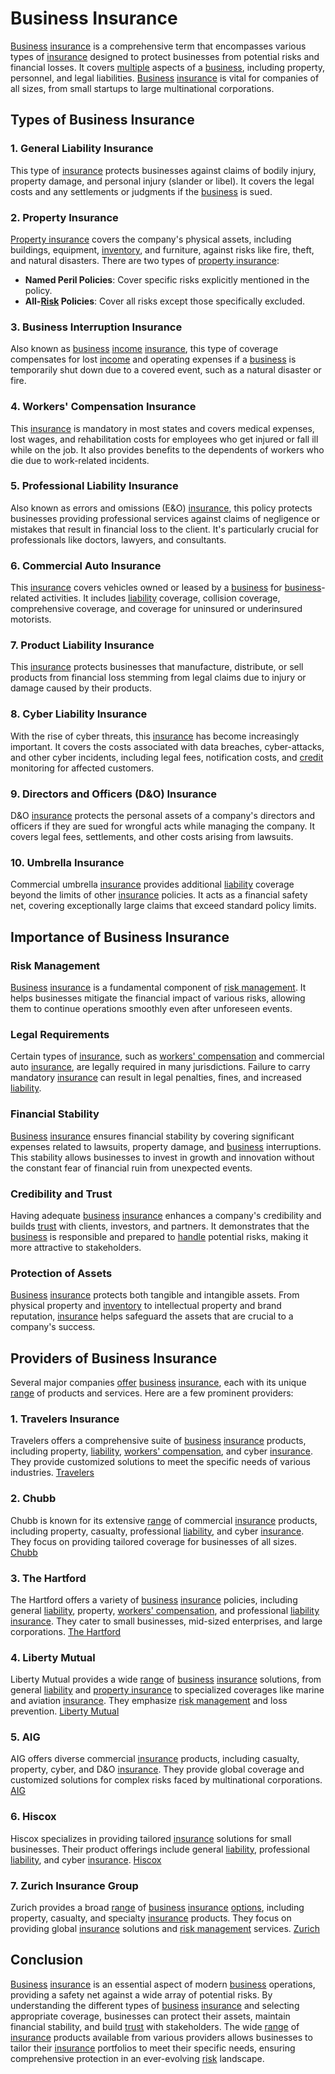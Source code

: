 # Business Insurance

[Business](../b/business.md) [insurance](../i/insurance.md) is a comprehensive term that encompasses various types of [insurance](../i/insurance.md) designed to protect businesses from potential risks and financial losses. It covers [multiple](../m/multiple.md) aspects of a [business](../b/business.md), including property, personnel, and legal liabilities. [Business](../b/business.md) [insurance](../i/insurance.md) is vital for companies of all sizes, from small startups to large multinational corporations.

## Types of Business Insurance

### 1. General Liability Insurance
This type of [insurance](../i/insurance.md) protects businesses against claims of bodily injury, property damage, and personal injury (slander or libel). It covers the legal costs and any settlements or judgments if the [business](../b/business.md) is sued. 

### 2. Property Insurance
[Property insurance](../p/property_insurance.md) covers the company's physical assets, including buildings, equipment, [inventory](../i/inventory.md), and furniture, against risks like fire, theft, and natural disasters. There are two types of [property insurance](../p/property_insurance.md):
- **Named Peril Policies**: Cover specific risks explicitly mentioned in the policy.
- **All-[Risk](../r/risk.md) Policies**: Cover all risks except those specifically excluded.

### 3. Business Interruption Insurance
Also known as [business](../b/business.md) [income](../i/income.md) [insurance](../i/insurance.md), this type of coverage compensates for lost [income](../i/income.md) and operating expenses if a [business](../b/business.md) is temporarily shut down due to a covered event, such as a natural disaster or fire.

### 4. Workers' Compensation Insurance
This [insurance](../i/insurance.md) is mandatory in most states and covers medical expenses, lost wages, and rehabilitation costs for employees who get injured or fall ill while on the job. It also provides benefits to the dependents of workers who die due to work-related incidents.

### 5. Professional Liability Insurance
Also known as errors and omissions (E&O) [insurance](../i/insurance.md), this policy protects businesses providing professional services against claims of negligence or mistakes that result in financial loss to the client. It's particularly crucial for professionals like doctors, lawyers, and consultants.

### 6. Commercial Auto Insurance
This [insurance](../i/insurance.md) covers vehicles owned or leased by a [business](../b/business.md) for [business](../b/business.md)-related activities. It includes [liability](../l/liability.md) coverage, collision coverage, comprehensive coverage, and coverage for uninsured or underinsured motorists.

### 7. Product Liability Insurance
This [insurance](../i/insurance.md) protects businesses that manufacture, distribute, or sell products from financial loss stemming from legal claims due to injury or damage caused by their products.

### 8. Cyber Liability Insurance
With the rise of cyber threats, this [insurance](../i/insurance.md) has become increasingly important. It covers the costs associated with data breaches, cyber-attacks, and other cyber incidents, including legal fees, notification costs, and [credit](../c/credit.md) monitoring for affected customers.

### 9. Directors and Officers (D&O) Insurance
D&O [insurance](../i/insurance.md) protects the personal assets of a company's directors and officers if they are sued for wrongful acts while managing the company. It covers legal fees, settlements, and other costs arising from lawsuits.

### 10. Umbrella Insurance
Commercial umbrella [insurance](../i/insurance.md) provides additional [liability](../l/liability.md) coverage beyond the limits of other [insurance](../i/insurance.md) policies. It acts as a financial safety net, covering exceptionally large claims that exceed standard policy limits.

## Importance of Business Insurance

### Risk Management
[Business](../b/business.md) [insurance](../i/insurance.md) is a fundamental component of [risk management](../r/risk_management.md). It helps businesses mitigate the financial impact of various risks, allowing them to continue operations smoothly even after unforeseen events.

### Legal Requirements
Certain types of [insurance](../i/insurance.md), such as [workers' compensation](../w/workers'_compensation.md) and commercial auto [insurance](../i/insurance.md), are legally required in many jurisdictions. Failure to carry mandatory [insurance](../i/insurance.md) can result in legal penalties, fines, and increased [liability](../l/liability.md).

### Financial Stability
[Business](../b/business.md) [insurance](../i/insurance.md) ensures financial stability by covering significant expenses related to lawsuits, property damage, and [business](../b/business.md) interruptions. This stability allows businesses to invest in growth and innovation without the constant fear of financial ruin from unexpected events.

### Credibility and Trust
Having adequate [business](../b/business.md) [insurance](../i/insurance.md) enhances a company's credibility and builds [trust](../t/trust.md) with clients, investors, and partners. It demonstrates that the [business](../b/business.md) is responsible and prepared to [handle](../h/handle.md) potential risks, making it more attractive to stakeholders.

### Protection of Assets
[Business](../b/business.md) [insurance](../i/insurance.md) protects both tangible and intangible assets. From physical property and [inventory](../i/inventory.md) to intellectual property and brand reputation, [insurance](../i/insurance.md) helps safeguard the assets that are crucial to a company's success.

## Providers of Business Insurance

Several major companies [offer](../o/offer.md) [business](../b/business.md) [insurance](../i/insurance.md), each with its unique [range](../r/range.md) of products and services. Here are a few prominent providers:

### 1. Travelers Insurance
Travelers offers a comprehensive suite of [business](../b/business.md) [insurance](../i/insurance.md) products, including property, [liability](../l/liability.md), [workers' compensation](../w/workers'_compensation.md), and cyber [insurance](../i/insurance.md). They provide customized solutions to meet the specific needs of various industries.
[Travelers](https://www.travelers.com/)

### 2. Chubb
Chubb is known for its extensive [range](../r/range.md) of commercial [insurance](../i/insurance.md) products, including property, casualty, professional [liability](../l/liability.md), and cyber [insurance](../i/insurance.md). They focus on providing tailored coverage for businesses of all sizes.
[Chubb](https://www.chubb.com/)

### 3. The Hartford
The Hartford offers a variety of [business](../b/business.md) [insurance](../i/insurance.md) policies, including general [liability](../l/liability.md), property, [workers' compensation](../w/workers'_compensation.md), and professional [liability insurance](../l/liability_insurance.md). They cater to small businesses, mid-sized enterprises, and large corporations.
[The Hartford](https://www.thehartford.com/)

### 4. Liberty Mutual
Liberty Mutual provides a wide [range](../r/range.md) of [business](../b/business.md) [insurance](../i/insurance.md) solutions, from general [liability](../l/liability.md) and [property insurance](../p/property_insurance.md) to specialized coverages like marine and aviation [insurance](../i/insurance.md). They emphasize [risk management](../r/risk_management.md) and loss prevention.
[Liberty Mutual](https://business.libertymutual.com/)

### 5. AIG
AIG offers diverse commercial [insurance](../i/insurance.md) products, including casualty, property, cyber, and D&O [insurance](../i/insurance.md). They provide global coverage and customized solutions for complex risks faced by multinational corporations.
[AIG](https://www.aig.com/business)

### 6. Hiscox
Hiscox specializes in providing tailored [insurance](../i/insurance.md) solutions for small businesses. Their product offerings include general [liability](../l/liability.md), professional [liability](../l/liability.md), and cyber [insurance](../i/insurance.md).
[Hiscox](https://www.hiscox.com/)

### 7. Zurich Insurance Group
Zurich provides a broad [range](../r/range.md) of [business](../b/business.md) [insurance](../i/insurance.md) [options](../o/options.md), including property, casualty, and specialty [insurance](../i/insurance.md) products. They focus on providing global [insurance](../i/insurance.md) solutions and [risk management](../r/risk_management.md) services.
[Zurich](https://www.zurichna.com/)

## Conclusion

[Business](../b/business.md) [insurance](../i/insurance.md) is an essential aspect of modern [business](../b/business.md) operations, providing a safety net against a wide array of potential risks. By understanding the different types of [business](../b/business.md) [insurance](../i/insurance.md) and selecting appropriate coverage, businesses can protect their assets, maintain financial stability, and build [trust](../t/trust.md) with stakeholders. The wide [range](../r/range.md) of [insurance](../i/insurance.md) products available from various providers allows businesses to tailor their [insurance](../i/insurance.md) portfolios to meet their specific needs, ensuring comprehensive protection in an ever-evolving [risk](../r/risk.md) landscape.